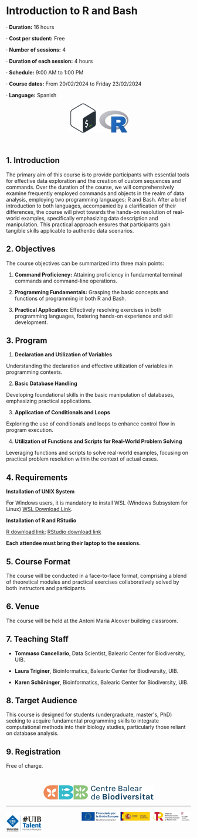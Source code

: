 # Introduction to R and Bash

· **Duration:** 16 hours

· **Cost per student:** Free

· **Number of sessions:** 4

· **Duration of each session:** 4 hours

· **Schedule:** 9:00 AM to 1:00 PM

· **Course dates:** From 20/02/2024 to Friday 23/02/2024

· **Language:** Spanish


<p align="center">
  <img src="img/img_02.png" width="80"/>
  <img src="img/img_03.png" width="80"/>
</p>

<br>

## 1. Introduction

The primary aim of this course is to provide participants with essential tools for effective data exploration and the creation of custom sequences and commands. Over the duration of the course, we will comprehensively examine frequently employed commands and objects in the realm of data analysis, employing two programming languages: R and Bash. After a brief introduction to both languages, accompanied by a clarification of their differences, the course will pivot towards the hands-on resolution of real-world examples, specifically emphasizing data description and manipulation. This practical approach ensures that participants gain tangible skills applicable to authentic data scenarios.

## 2.	Objectives

The course objectives can be summarized into three main points:

1. **Command Proficiency:** Attaining proficiency in fundamental terminal commands and command-line operations.

2. **Programming Fundamentals:** Grasping the basic concepts and functions of programming in both R and Bash.

3. **Practical Application:** Effectively resolving exercises in both programming languages, fostering hands-on experience and skill development.


## 3. Program

1. **Declaration and Utilization of Variables**

  Understanding the declaration and effective utilization of variables in programming contexts.

2. **Basic Database Handling**

  Developing foundational skills in the basic manipulation of databases, emphasizing practical applications.


3. **Application of Conditionals and Loops**

  Exploring the use of conditionals and loops to enhance control flow in program execution.

4. **Utilization of Functions and Scripts for Real-World Problem Solving**

  Leveraging functions and scripts to solve real-world examples, focusing on practical problem resolution within the context of actual cases.


## 4. Requirements

**Installation of UNIX System**

For Windows users, it is mandatory to install WSL (Windows Subsystem for Linux)
[WSL Download Link](https://learn.microsoft.com/es-es/windows/wsl/install).

**Installation of R and RStudio**

[R download link](https://cran.r-project.org);
[RStudio download link](https://posit.co/download/rstudio-desktop/)

**Each attendee must bring their laptop to the sessions.**

## 5. Course Format

The course will be conducted in a face-to-face format, comprising a blend of theoretical modules and practical exercises collaboratively solved by both instructors and participants. 

## 6. Venue

The course will be held at the Antoni Maria Alcover building classroom.

## 7. Teaching Staff

- **Tommaso Cancellario**, Data Scientist, Balearic Center for Biodiversity, UIB.

- **Laura Triginer**, Bioinformatics, Balearic Center for Biodiversity, UIB.

- **Karen Schöninger**, Bioinformatics, Balearic Center for Biodiversity, UIB.

## 8. Target Audience

This course is designed for students (undergraduate, master's, PhD) seeking to acquire fundamental programming skills to integrate computational methods into their biology studies, particularly those reliant on database analysis.

## 9. Registration

Free of charge.

<br>

<p align="center">
  <img src="img/img_04.png" width="300"/>
</p>

<hr>

<p align="left">
  <img src="img/img_01.png" width="100" style="float:left; margin-right:10px;"/>
  <img src="img/img_05.png" width="300" style="float:right; margin-left:10px;"/>
</p>


